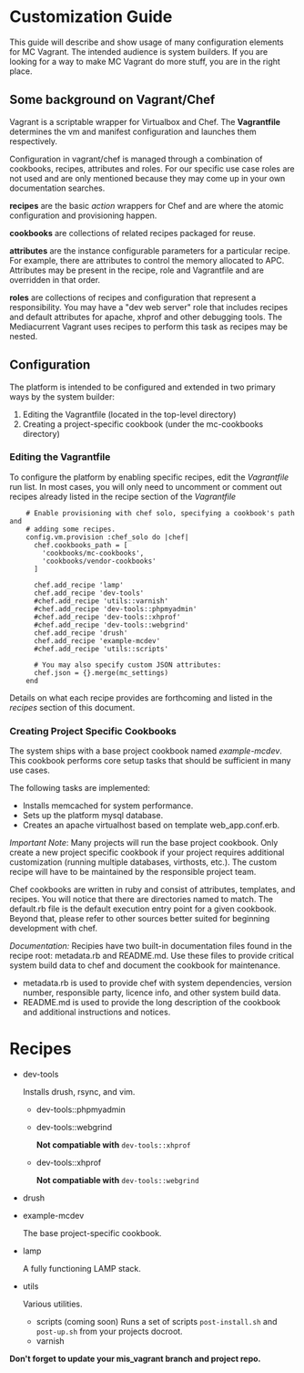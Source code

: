 # Customization Guide

This guide will describe and show usage of many configuration elements for
MC Vagrant. The intended audience is system builders. If you are
looking for a way to make MC Vagrant do more stuff, you are in the right
place.

## Some background on Vagrant/Chef

Vagrant is a scriptable wrapper for Virtualbox and Chef. The **Vagrantfile**
determines the vm and manifest configuration and launches them respectively.

Configuration in vagrant/chef is managed through a combination of cookbooks,
recipes, attributes and roles. For our specific use case roles are not used
and are only mentioned because they may come up in your own documentation
searches.

**recipes**  are the basic *action* wrappers for Chef and are where the atomic
configuration and provisioning happen.

**cookbooks** are collections of related recipes packaged for reuse.

**attributes** are the instance configurable parameters for a particular
recipe. For example, there are attributes to control the memory allocated to
APC. Attributes may be present in the recipe, role and Vagrantfile and are
overridden in that order.

**roles** are collections of recipes and configuration that represent a
responsibility. You may have a "dev web server" role that includes recipes
and default attributes for apache, xhprof and other debugging tools. The
Mediacurrent Vagrant uses recipes to perform this task as recipes may be nested.

## Configuration

The platform is intended to be configured and extended in two primary ways
by the system builder:

1. Editing the Vagrantfile (located in the top-level directory)
2. Creating a project-specific cookbook (under the mc-cookbooks directory)

### Editing the Vagrantfile

To configure the platform by enabling specific recipes, edit the *Vagrantfile*
run list. In most cases, you will only need to uncomment or comment out recipes
already listed in the recipe section of the *Vagrantfile*

        # Enable provisioning with chef solo, specifying a cookbook's path and
        # adding some recipes.
        config.vm.provision :chef_solo do |chef|
          chef.cookbooks_path = [
            'cookbooks/mc-cookbooks',
            'cookbooks/vendor-cookbooks'
          ]

          chef.add_recipe 'lamp'
          chef.add_recipe 'dev-tools'
          #chef.add_recipe 'utils::varnish'
          #chef.add_recipe 'dev-tools::phpmyadmin'
          #chef.add_recipe 'dev-tools::xhprof'
          #chef.add_recipe 'dev-tools::webgrind'
          chef.add_recipe 'drush'
          chef.add_recipe 'example-mcdev'
          #chef.add_recipe 'utils::scripts'

          # You may also specify custom JSON attributes:
          chef.json = {}.merge(mc_settings)
        end

Details on what each recipe provides are forthcoming and listed in the
*recipes* section of this document.

### Creating Project Specific Cookbooks

The system ships with a base project cookbook named *example-mcdev*. This
cookbook performs core setup tasks that should be sufficient in many
use cases.

The following tasks are implemented:

- Installs memcached for system performance.
- Sets up the platform mysql database.
- Creates an apache virtualhost based on template web_app.conf.erb.

*Important Note*: Many projects will run the base project cookbook. Only create
a new project specific cookbook if your project requires additional customization
(running multiple databases, virthosts,
etc.). The custom recipe will have to be maintained by the responsible project team.

Chef cookbooks are written in ruby and consist of attributes, templates,
and recipes. You will notice that there are directories named to match. The
default.rb file is the default execution entry point for a given cookbook.
Beyond that, please refer to other sources better suited for beginning
development with chef.

*Documentation:* Recipies have two built-in documentation files found in the
recipe root: metadata.rb and README.md. Use these files to provide critical
system build data to chef and document the cookbook for maintenance.

- metadata.rb is used to provide chef with system dependencies, version number,
responsible party, licence info, and other system build data.
- README.md is used to provide the long description of the cookbook and additional
instructions and notices.

# Recipes

* dev-tools

    Installs drush, rsync, and vim.

    - dev-tools::phpmyadmin
    - dev-tools::webgrind

      **Not compatiable with** ```dev-tools::xhprof```

    - dev-tools::xhprof

      **Not compatiable with** ```dev-tools::webgrind```

* drush

* example-mcdev

    The base project-specific cookbook.

* lamp

    A fully functioning LAMP stack.

* utils

    Various utilities.

    - scripts (coming soon)
      Runs a set of scripts ```post-install.sh``` and ```post-up.sh``` from your
      projects docroot.
    - varnish

**Don't forget to update your mis_vagrant branch and project repo.**
